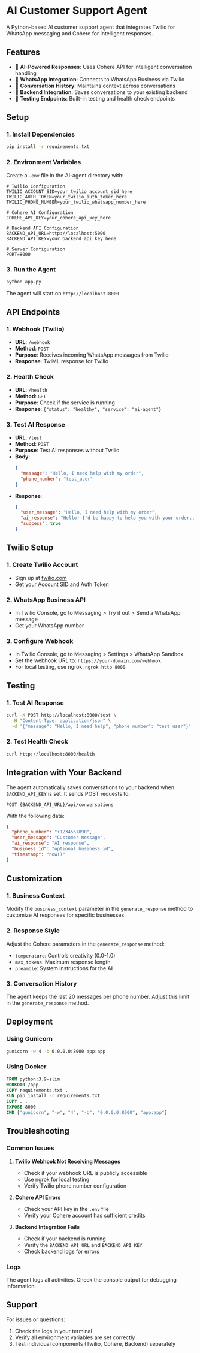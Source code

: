 # AI Customer Support Agent

A Python-based AI customer support agent that integrates Twilio for WhatsApp messaging and Cohere for intelligent responses.

## Features

- 🤖 **AI-Powered Responses**: Uses Cohere API for intelligent conversation handling
- 📱 **WhatsApp Integration**: Connects to WhatsApp Business via Twilio
- 💬 **Conversation History**: Maintains context across conversations
- 🔗 **Backend Integration**: Saves conversations to your existing backend
- 🧪 **Testing Endpoints**: Built-in testing and health check endpoints

## Setup

### 1. Install Dependencies
```bash
pip install -r requirements.txt
```

### 2. Environment Variables
Create a `.env` file in the AI-agent directory with:

```env
# Twilio Configuration
TWILIO_ACCOUNT_SID=your_twilio_account_sid_here
TWILIO_AUTH_TOKEN=your_twilio_auth_token_here
TWILIO_PHONE_NUMBER=your_twilio_whatsapp_number_here

# Cohere AI Configuration
COHERE_API_KEY=your_cohere_api_key_here

# Backend API Configuration
BACKEND_API_URL=http://localhost:5000
BACKEND_API_KEY=your_backend_api_key_here

# Server Configuration
PORT=8000
```

### 3. Run the Agent
```bash
python app.py
```

The agent will start on `http://localhost:8000`

## API Endpoints

### 1. Webhook (Twilio)
- **URL**: `/webhook`
- **Method**: `POST`
- **Purpose**: Receives incoming WhatsApp messages from Twilio
- **Response**: TwiML response for Twilio

### 2. Health Check
- **URL**: `/health`
- **Method**: `GET`
- **Purpose**: Check if the service is running
- **Response**: `{"status": "healthy", "service": "ai-agent"}`

### 3. Test AI Response
- **URL**: `/test`
- **Method**: `POST`
- **Purpose**: Test AI responses without Twilio
- **Body**:
  ```json
  {
    "message": "Hello, I need help with my order",
    "phone_number": "test_user"
  }
  ```
- **Response**:
  ```json
  {
    "user_message": "Hello, I need help with my order",
    "ai_response": "Hello! I'd be happy to help you with your order...",
    "success": true
  }
  ```

## Twilio Setup

### 1. Create Twilio Account
- Sign up at [twilio.com](https://twilio.com)
- Get your Account SID and Auth Token

### 2. WhatsApp Business API
- In Twilio Console, go to Messaging > Try it out > Send a WhatsApp message
- Get your WhatsApp number

### 3. Configure Webhook
- In Twilio Console, go to Messaging > Settings > WhatsApp Sandbox
- Set the webhook URL to: `https://your-domain.com/webhook`
- For local testing, use ngrok: `ngrok http 8000`

## Testing

### 1. Test AI Response
```bash
curl -X POST http://localhost:8000/test \
  -H "Content-Type: application/json" \
  -d '{"message": "Hello, I need help", "phone_number": "test_user"}'
```

### 2. Test Health Check
```bash
curl http://localhost:8000/health
```

## Integration with Your Backend

The agent automatically saves conversations to your backend when `BACKEND_API_KEY` is set. It sends POST requests to:

```
POST {BACKEND_API_URL}/api/conversations
```

With the following data:
```json
{
  "phone_number": "+1234567890",
  "user_message": "Customer message",
  "ai_response": "AI response",
  "business_id": "optional_business_id",
  "timestamp": "now()"
}
```

## Customization

### 1. Business Context
Modify the `business_context` parameter in the `generate_response` method to customize AI responses for specific businesses.

### 2. Response Style
Adjust the Cohere parameters in the `generate_response` method:
- `temperature`: Controls creativity (0.0-1.0)
- `max_tokens`: Maximum response length
- `preamble`: System instructions for the AI

### 3. Conversation History
The agent keeps the last 20 messages per phone number. Adjust this limit in the `generate_response` method.

## Deployment

### Using Gunicorn
```bash
gunicorn -w 4 -b 0.0.0.0:8000 app:app
```

### Using Docker
```dockerfile
FROM python:3.9-slim
WORKDIR /app
COPY requirements.txt .
RUN pip install -r requirements.txt
COPY . .
EXPOSE 8000
CMD ["gunicorn", "-w", "4", "-b", "0.0.0.0:8000", "app:app"]
```

## Troubleshooting

### Common Issues

1. **Twilio Webhook Not Receiving Messages**
   - Check if your webhook URL is publicly accessible
   - Use ngrok for local testing
   - Verify Twilio phone number configuration

2. **Cohere API Errors**
   - Check your API key in the `.env` file
   - Verify your Cohere account has sufficient credits

3. **Backend Integration Fails**
   - Check if your backend is running
   - Verify the `BACKEND_API_URL` and `BACKEND_API_KEY`
   - Check backend logs for errors

### Logs
The agent logs all activities. Check the console output for debugging information.

## Support

For issues or questions:
1. Check the logs in your terminal
2. Verify all environment variables are set correctly
3. Test individual components (Twilio, Cohere, Backend) separately 